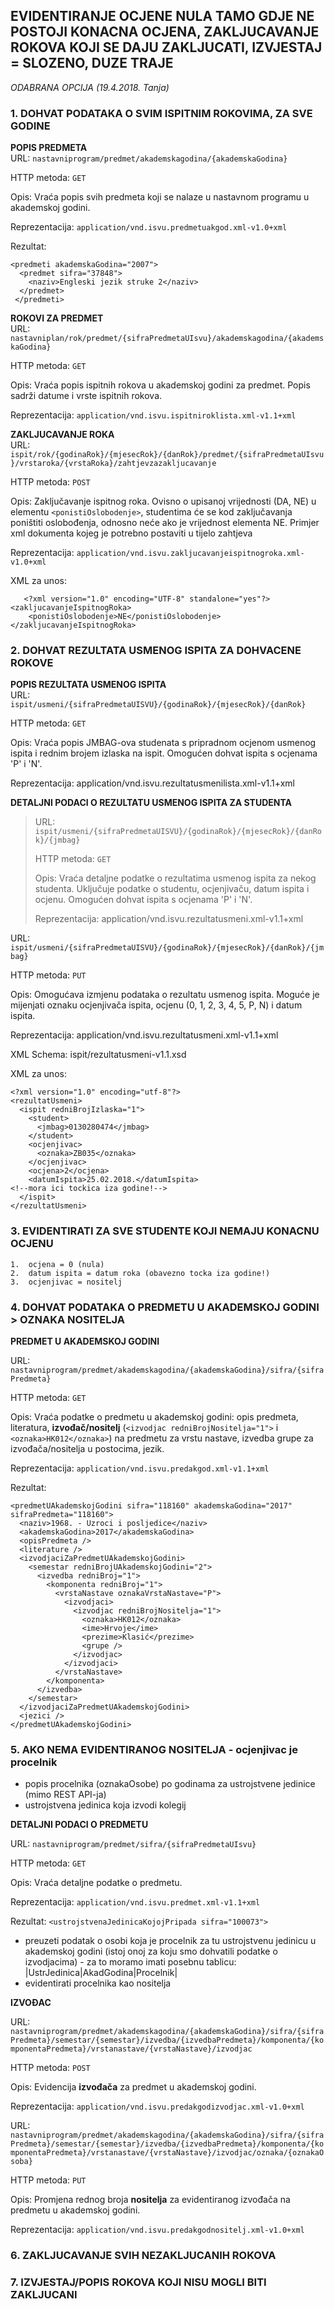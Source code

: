 ## EVIDENTIRANJE OCJENE NULA TAMO GDJE NE POSTOJI KONACNA OCJENA, ZAKLJUCAVANJE ROKOVA KOJI SE DAJU ZAKLJUCATI, IZVJESTAJ = SLOZENO, DUZE TRAJE  
_ODABRANA OPCIJA (19.4.2018. Tanja)_


### 1. DOHVAT PODATAKA O SVIM ISPITNIM ROKOVIMA, ZA SVE GODINE  
**POPIS PREDMETA**  
URL: `nastavniprogram/predmet/akademskagodina/{akademskaGodina}`  

HTTP metoda: `GET`  

Opis: Vraća popis svih predmeta koji se nalaze u nastavnom programu u akademskoj godini.  

Reprezentacija: `application/vnd.isvu.predmetuakgod.xml-v1.0+xml`  

Rezultat: 
```{xml}
<predmeti akademskaGodina="2007">
  <predmet sifra="37848">
    <naziv>Engleski jezik struke 2</naziv>
  </predmet>
 </predmeti>
```


**ROKOVI ZA PREDMET**    
URL: `nastavniplan/rok/predmet/{sifraPredmetaUIsvu}/akademskagodina/{akademskaGodina}`  

HTTP metoda: `GET`  

Opis: Vraća popis ispitnih rokova u akademskoj godini za predmet. Popis sadrži datume i vrste ispitnih rokova.  

Reprezentacija: `application/vnd.isvu.ispitniroklista.xml-v1.1+xml`



**ZAKLJUCAVANJE ROKA**  
URL: `ispit/rok/{godinaRok}/{mjesecRok}/{danRok}/predmet/{sifraPredmetaUIsvu}/vrstaroka/{vrstaRoka}/zahtjevzazakljucavanje`  

HTTP metoda: `POST`  

Opis: Zaključavanje ispitnog roka. Ovisno o upisanoj vrijednosti (DA, NE) u elementu `<ponistiOslobodenje>`, studentima će se kod zaključavanja poništiti oslobođenja, odnosno neće ako je vrijednost elementa NE. Primjer xml dokumenta kojeg je potrebno postaviti u tijelo zahtjeva  

Reprezentacija: `application/vnd.isvu.zakljucavanjeispitnogroka.xml-v1.0+xml`  

XML za unos:
```{xml}
   <?xml version="1.0" encoding="UTF-8" standalone="yes"?>
<zakljucavanjeIspitnogRoka>	
	<ponistiOslobodenje>NE</ponistiOslobodenje>
</zakljucavanjeIspitnogRoka>

```


### 2. DOHVAT REZULTATA USMENOG ISPITA ZA DOHVACENE ROKOVE

**POPIS REZULTATA USMENOG ISPITA**  
URL: `ispit/usmeni/{sifraPredmetaUISVU}/{godinaRok}/{mjesecRok}/{danRok}`  

HTTP metoda: `GET`  

Opis: Vraća popis JMBAG-ova studenata s pripradnom ocjenom usmenog ispita i rednim brojem izlaska na ispit. Omogućen dohvat ispita s ocjenama 'P' i 'N'.  

Reprezentacija: application/vnd.isvu.rezultatusmenilista.xml-v1.1+xml

**DETALJNI PODACI O REZULTATU USMENOG ISPITA ZA STUDENTA**  

>URL: `ispit/usmeni/{sifraPredmetaUISVU}/{godinaRok}/{mjesecRok}/{danRok}/{jmbag}`
>
>HTTP metoda: `GET`
>
>Opis: Vraća detaljne podatke o rezultatima usmenog ispita za nekog studenta. Uključuje podatke o studentu, ocjenjivaču, datum ispita i ocjenu. Omogućen dohvat ispita s ocjenama 'P' i 'N'.
>
>Reprezentacija: application/vnd.isvu.rezultatusmeni.xml-v1.1+xml  


URL: `ispit/usmeni/{sifraPredmetaUISVU}/{godinaRok}/{mjesecRok}/{danRok}/{jmbag}`

HTTP metoda: `PUT`

Opis: Omogućava izmjenu podataka o rezultatu usmenog ispita. Moguće je mijenjati oznaku ocjenjivača ispita, ocjenu (0, 1, 2, 3, 4, 5, P, N) i datum ispita.

Reprezentacija: application/vnd.isvu.rezultatusmeni.xml-v1.1+xml

XML Schema: ispit/rezultatusmeni-v1.1.xsd

XML za unos:
```{xml}
<?xml version="1.0" encoding="utf-8"?>
<rezultatUsmeni>
  <ispit redniBrojIzlaska="1">
    <student>
      <jmbag>0130280474</jmbag>
    </student>
    <ocjenjivac>
      <oznaka>ZB035</oznaka>
    </ocjenjivac>
    <ocjena>2</ocjena>
    <datumIspita>25.02.2018.</datumIspita>
<!--mora ici tockica iza godine!-->
  </ispit>
</rezultatUsmeni>
```


### 3. EVIDENTIRATI ZA SVE STUDENTE KOJI NEMAJU KONACNU OCJENU
    1.	ocjena = 0 (nula)
    2.	datum ispita = datum roka (obavezno tocka iza godine!)
    3.	ocjenjivac = nositelj


### 4. DOHVAT PODATAKA O PREDMETU U AKADEMSKOJ GODINI > OZNAKA NOSITELJA

**PREDMET U AKADEMSKOJ GODINI**

URL: `nastavniprogram/predmet/akademskagodina/{akademskaGodina}/sifra/{sifraPredmeta}`

HTTP metoda: `GET`

Opis: Vraća podatke o predmetu u akademskoj godini: opis predmeta, literatura, **izvođač/nositelj** (`<izvodjac redniBrojNositelja="1">` i `<oznaka>HK012</oznaka>`) na predmetu za vrstu nastave, izvedba grupe za izvođača/nositelja u postocima, jezik.

Reprezentacija: `application/vnd.isvu.predakgod.xml-v1.1+xml`

Rezultat:
```{xml}
<predmetUAkademskojGodini sifra="118160" akademskaGodina="2017" sifraPredmeta="118160">
  <naziv>1968. - Uzroci i posljedice</naziv>
  <akademskaGodina>2017</akademskaGodina>
  <opisPredmeta />
  <literature />
  <izvodjaciZaPredmetUAkademskojGodini>
    <semestar redniBrojUAkademskojGodini="2">
      <izvedba redniBroj="1">
        <komponenta redniBroj="1">
          <vrstaNastave oznakaVrstaNastave="P">
            <izvodjaci>
              <izvodjac redniBrojNositelja="1">
                <oznaka>HK012</oznaka>
                <ime>Hrvoje</ime>
                <prezime>Klasić</prezime>
                <grupe />
              </izvodjac>
            </izvodjaci>
          </vrstaNastave>
        </komponenta>
      </izvedba>
    </semestar>
  </izvodjaciZaPredmetUAkademskojGodini>
  <jezici />
</predmetUAkademskojGodini>
```

### 5. AKO NEMA EVIDENTIRANOG NOSITELJA - ocjenjivac je procelnik

- popis procelnika (oznakaOsobe) po godinama za ustrojstvene jedinice (mimo REST API-ja)
- ustrojstvena jedinica koja izvodi kolegij 

**DETALJNI PODACI O PREDMETU**

URL: `nastavniprogram/predmet/sifra/{sifraPredmetaUIsvu}`

HTTP metoda: `GET`

Opis: Vraća detaljne podatke o predmetu.

Reprezentacija: `application/vnd.isvu.predmet.xml-v1.1+xml`

Rezultat:
`<ustrojstvenaJedinicaKojojPripada sifra="100073">`

- preuzeti podatak o osobi koja je procelnik za tu ustrojstvenu jedinicu u akademskoj godini (istoj onoj za koju smo dohvatili podatke o izvodjacima) - za to moramo imati posebnu tablicu:  
|UstrJedinica|AkadGodina|Procelnik|  
- evidentirati procelnika kao nositelja

**IZVOĐAC**

URL: `nastavniprogram/predmet/akademskagodina/{akademskaGodina}/sifra/{sifraPredmeta}/semestar/{semestar}/izvedba/{izvedbaPredmeta}/komponenta/{komponentaPredmeta}/vrstanastave/{vrstaNastave}/izvodjac`

HTTP metoda: `POST`

Opis: Evidencija **izvođača** za predmet u akademskoj godini.

Reprezentacija: `application/vnd.isvu.predakgodizvodjac.xml-v1.0+xml`


URL: `nastavniprogram/predmet/akademskagodina/{akademskaGodina}/sifra/{sifraPredmeta}/semestar/{semestar}/izvedba/{izvedbaPredmeta}/komponenta/{komponentaPredmeta}/vrstanastave/{vrstaNastave}/izvodjac/oznaka/{oznakaOsoba}`

HTTP metoda: `PUT`

Opis: Promjena rednog broja **nositelja** za evidentiranog izvođača na predmetu u akademskoj godini. 

Reprezentacija: `application/vnd.isvu.predakgodnositelj.xml-v1.0+xml`



### 6. ZAKLJUCAVANJE SVIH NEZAKLJUCANIH ROKOVA

### 7. IZVJESTAJ/POPIS ROKOVA KOJI NISU MOGLI BITI ZAKLJUCANI
